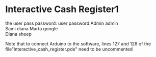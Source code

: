 # Interactive Cash Register1
 
the user pass password:
user    password
Admin	admin	
Sami	diana
Marta	google	
Diana	sheep	

Note that to connect Arduino to the 
software, lines 127 and 128 of the file"interactive_cash_register.pde" 
need to be uncommented 